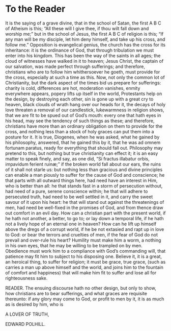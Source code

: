 # To the Reader

It is the saying of a grave divine, that in the school of Satan, the first A B C of Atheism is this; “All these will I give thee, if thou wilt fall down and worship me;” but in the school of Jesus, the first A B C of religion is this; “If any man will be my disciple, let him deny himself, and take up his cross, and follow me.” Opposition is evangelical genius, the church has the cross for its inheritance: it is the ordinance of God, that through tribulation we must enter into his kingdom. This has been the way of the saints in all ages; the cloud of witnesses have walked in it to heaven; Jesus Christ, the captain of our salvation, was made perfect through sufferings; and therefore, christians who are to follow him whithersoever he goeth, must provide for the cross, especially at such a time as this. Now, not only the common lot of Christianity, but the dark aspect of the times bid us prepare for sufferings: charity is cold, differences are hot, moderation vanishes, enmity everywhere appears, popery lifts up itself in the world, Protestants help on the design, by destroying each other, sin is gone up with a great cry to heaven, black clouds of wrath hang over our heads for it, the decays of holy love threaten a removal of our candlestick, lukewarmness in religion shows, that we are fit to be spued out of God’s mouth: every one that hath eyes in his head, may see the tendency of such things as these; and therefore, christians have more than an ordinary obligation on them to provide for the cross, and nothing less than a stock of holy graces can put them into a posture for it. It is true, Diogenes, when he was asked, what he gained by his philosophy, answered, that he gained this by it, that he was ad omnem fortunam paratus, ready for everything that should fall out. Philosophy may pretend to this, but nothing but true christianity can effect it; it is an easy matter to speak finely, and say, as one did, “Si fractus illabatur orbis, impavidum ferient ruinæ;” if the broken world fall about our ears, the ruins of it shall not starle us: but nothing less than gracious and divine principles can enable a man piously to suffer for the cause of God and conscience; he that parts with all outward things here, had need have an interest in Him, who is better than all: he that stands fast in a storm of persecution without, had need of a pure, serene conscience within; he that will adhere to persecuted truth, had need to be well settled in it, and carry the sweet savour of it upon his heart: he that will stand out against the threatenings of men, had need be well-fixed in the promises of God, and from thence draw out comfort in an evil day. How can a christian part with the present world, if he hath not another, a better, to go to; or lay down a temporal life, if he hath not a lively hope of an eternal one in heaven? How can he lift up himself above the dregs of a corrupt world, if he be not extasied and rapt up in love to God: or bear the terrors and cruelties of men, if the fear of God do not prevail and over-rule his heart? Humility must make him a worm, a nothing in his own eyes, that he may be willing to be trampled on by men. Obedience must work him to a compliance with God’s commanding will, that patience may fit him to subject to his disposing one. Believe it, it is a great, an heroical thing, to suffer for religion; it must be grace, true grace, (such as carries a man up above himself and the world, and joins him to the fountain of comfort and happiness) that will make him fit to suffer and lose all for righteousness sake.

READER. The ensuing discourse hath no other design, but only to show, how christians are to bear sufferings, and what graces are requisite thereunto: if any glory may come to God, or profit to men by it, it is as much as is desired by him, who is

A LOVER OF TRUTH,

EDWARD POLHILL.
